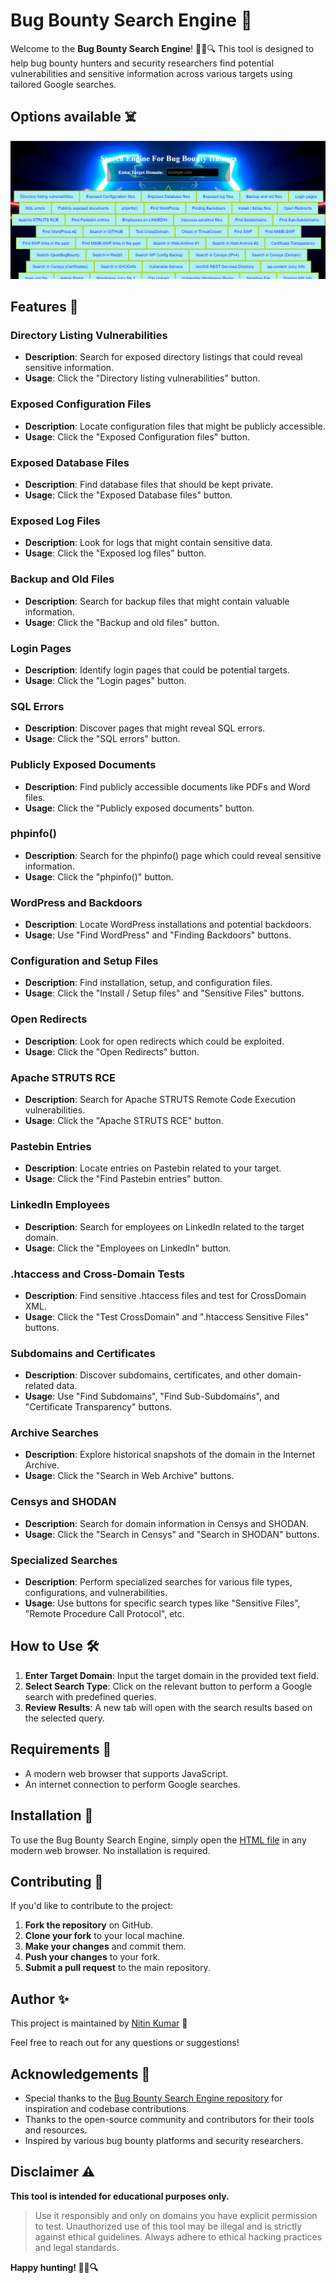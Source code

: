 # Bug Bounty Search Engine  👾

Welcome to the **Bug Bounty Search Engine**! 🕵️‍♂️🔍 This tool is designed to help bug bounty hunters and security researchers find potential vulnerabilities and sensitive information across various targets using tailored Google searches.

## Options available ☠️

![Screenshot working](media/image.png)

## Features 🚀

### Directory Listing Vulnerabilities

- **Description**: Search for exposed directory listings that could reveal sensitive information.
- **Usage**: Click the "Directory listing vulnerabilities" button.

### Exposed Configuration Files

- **Description**: Locate configuration files that might be publicly accessible.
- **Usage**: Click the "Exposed Configuration files" button.

### Exposed Database Files

- **Description**: Find database files that should be kept private.
- **Usage**: Click the "Exposed Database files" button.

### Exposed Log Files

- **Description**: Look for logs that might contain sensitive data.
- **Usage**: Click the "Exposed log files" button.

### Backup and Old Files

- **Description**: Search for backup files that might contain valuable information.
- **Usage**: Click the "Backup and old files" button.

### Login Pages

- **Description**: Identify login pages that could be potential targets.
- **Usage**: Click the "Login pages" button.

### SQL Errors

- **Description**: Discover pages that might reveal SQL errors.
- **Usage**: Click the "SQL errors" button.

### Publicly Exposed Documents

- **Description**: Find publicly accessible documents like PDFs and Word files.
- **Usage**: Click the "Publicly exposed documents" button.

### phpinfo()

- **Description**: Search for the phpinfo() page which could reveal sensitive information.
- **Usage**: Click the "phpinfo()" button.

### WordPress and Backdoors

- **Description**: Locate WordPress installations and potential backdoors.
- **Usage**: Use "Find WordPress" and "Finding Backdoors" buttons.

### Configuration and Setup Files

- **Description**: Find installation, setup, and configuration files.
- **Usage**: Click the "Install / Setup files" and "Sensitive Files" buttons.

### Open Redirects

- **Description**: Look for open redirects which could be exploited.
- **Usage**: Click the "Open Redirects" button.

### Apache STRUTS RCE

- **Description**: Search for Apache STRUTS Remote Code Execution vulnerabilities.
- **Usage**: Click the "Apache STRUTS RCE" button.

### Pastebin Entries

- **Description**: Locate entries on Pastebin related to your target.
- **Usage**: Click the "Find Pastebin entries" button.

### LinkedIn Employees

- **Description**: Search for employees on LinkedIn related to the target domain.
- **Usage**: Click the "Employees on LinkedIn" button.

### .htaccess and Cross-Domain Tests

- **Description**: Find sensitive .htaccess files and test for CrossDomain XML.
- **Usage**: Click the "Test CrossDomain" and ".htaccess Sensitive Files" buttons.

### Subdomains and Certificates

- **Description**: Discover subdomains, certificates, and other domain-related data.
- **Usage**: Use "Find Subdomains", "Find Sub-Subdomains", and "Certificate Transparency" buttons.

### Archive Searches

- **Description**: Explore historical snapshots of the domain in the Internet Archive.
- **Usage**: Click the "Search in Web Archive" buttons.

### Censys and SHODAN

- **Description**: Search for domain information in Censys and SHODAN.
- **Usage**: Click the "Search in Censys" and "Search in SHODAN" buttons.

### Specialized Searches

- **Description**: Perform specialized searches for various file types, configurations, and vulnerabilities.
- **Usage**: Use buttons for specific search types like "Sensitive Files", "Remote Procedure Call Protocol", etc.

## How to Use 🛠️

1. **Enter Target Domain**: Input the target domain in the provided text field.
2. **Select Search Type**: Click on the relevant button to perform a Google search with predefined queries.
3. **Review Results**: A new tab will open with the search results based on the selected query.

## Requirements 📝

- A modern web browser that supports JavaScript.
- An internet connection to perform Google searches.

## Installation 🔧

To use the Bug Bounty Search Engine, simply open the [HTML file](searchEngineForBugBounty.html) in any modern web browser. No installation is required.

## Contributing 🤝

If you'd like to contribute to the project:

1. **Fork the repository** on GitHub.
2. **Clone your fork** to your local machine.
3. **Make your changes** and commit them.
4. **Push your changes** to your fork.
5. **Submit a pull request** to the main repository.

## Author ✨

This project is maintained by [Nitin Kumar](https://www.linkedin.com/in/nitin30kumar/) 🔗

Feel free to reach out for any questions or suggestions!

## Acknowledgements 🙏

- Special thanks to the [Bug Bounty Search Engine repository](https://github.com/NitinYadav00/Bug-Bounty-Search-Engine) for inspiration and codebase contributions.
- Thanks to the open-source community and contributors for their tools and resources.
- Inspired by various bug bounty platforms and security researchers.

## Disclaimer ⚠️

**This tool is intended for educational purposes only.**

> Use it responsibly and only on domains you have explicit permission to test. Unauthorized use of this tool may be illegal and is strictly against ethical guidelines. Always adhere to ethical hacking practices and legal standards.

**Happy hunting! 🕵️‍♂️🔍**
